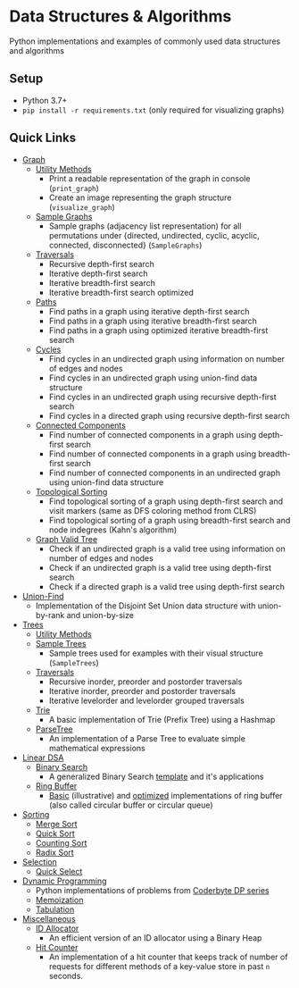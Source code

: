 # Data Structures & Algorithms

Python implementations and examples of commonly used data structures and algorithms

## Setup

- Python 3.7+
- `pip install -r requirements.txt` (only required for visualizing graphs)

## Quick Links

- [Graph](graph)
  - [Utility Methods](graph/__init__.py)
    - Print a readable representation of the graph in console (`print_graph`)
    - Create an image representing the graph structure (`visualize_graph`)
  - [Sample Graphs](graph/__init__.py)
    - Sample graphs (adjacency list representation) for all permutations under {directed, undirected, cyclic, acyclic, connected, disconnected} (`SampleGraphs`)
  - [Traversals](graph/traversals.py)
    - Recursive depth-first search
    - Iterative depth-first search
    - Iterative breadth-first search
    - Iterative breadth-first search optimized
  - [Paths](graph/paths.py)
    - Find paths in a graph using iterative depth-first search
    - Find paths in a graph using iterative breadth-first search
    - Find paths in a graph using optimized iterative breadth-first search
  - [Cycles](graph/cycles.py)
    - Find cycles in an undirected graph using information on number of edges and nodes
    - Find cycles in an undirected graph using union-find data structure
    - Find cycles in an undirected graph using recursive depth-first search
    - Find cycles in a directed graph using recursive depth-first search
  - [Connected Components](graph/connected_components.py)
    - Find number of connected components in a graph using depth-first search
    - Find number of connected components in a graph using breadth-first search
    - Find number of connected components in an undirected graph using union-find data structure
  - [Topological Sorting](graph/topological_sorting.py)
    - Find topological sorting of a graph using depth-first search and visit markers (same as DFS coloring method from CLRS)
    - Find topological sorting of a graph using breadth-first search and node indegrees (Kahn's algorithm)
  - [Graph Valid Tree](graph/valid_tree.py)
    - Check if an undirected graph is a valid tree using information on number of edges and nodes
    - Check if an undirected graph is a valid tree using depth-first search
    - Check if a directed graph is a valid tree using depth-first search
- [Union-Find](unionfind/__init__.py)
  - Implementation of the Disjoint Set Union data structure with union-by-rank and union-by-size
- [Trees](tree)
  - [Utility Methods](tree/__init__.py)
  - [Sample Trees](tree/__init__.py)
    - Sample trees used for examples with their visual structure (`SampleTrees`)
  - [Traversals](tree/traversals.py)
    - Recursive inorder, preorder and postorder traversals
    - Iterative inorder, preorder and postorder traversals
    - Iterative levelorder and levelorder grouped traversals
  - [Trie](tree/trie.py)
    - A basic implementation of Trie (Prefix Tree) using a Hashmap
  - [ParseTree](tree/parse_tree.py)
    - An implementation of a Parse Tree to evaluate simple mathematical expressions
- [Linear DSA](linear)
  - [Binary Search](linear/binary_search)
    - A generalized Binary Search [template](linear/binary_search/README.md) and it's applications
  - [Ring Buffer](linear/ring_buffer)
    - [Basic](linear/ring_buffer/ring_buffer_basic.py) (illustrative) and [optimized](linear/ring_buffer/ring_buffer_optimized.py) implementations of ring buffer (also called circular buffer or circular queue)
- [Sorting](sorting)
  - [Merge Sort](sorting/merge_sort.py)
  - [Quick Sort](sorting/quick_sort.py)
  - [Counting Sort](sorting/counting_sort.py)
  - [Radix Sort](sorting/radix_sort.py)
- [Selection](selection)
  - [Quick Select](selection/quick_select.py)
- [Dynamic Programming](dp)
  - Python implementations of problems from [Coderbyte DP series](https://www.youtube.com/watch?v=oBt53YbR9Kk)
  - [Memoization](dp/memoization)
  - [Tabulation](dp/tabulation)
- [Miscellaneous](misc)
  - [ID Allocator](misc/id_allocator)
    - An efficient version of an ID allocator using a Binary Heap
  - [Hit Counter](misc/hit_counter)
    - An implementation of a hit counter that keeps track of number of requests for different methods of a key-value store
    in past `n` seconds.
